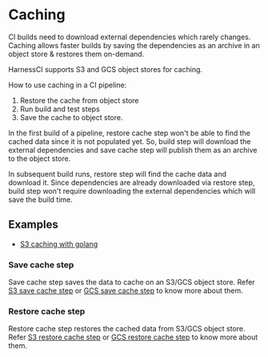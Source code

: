 # Caching

CI builds need to download external dependencies which rarely changes. Caching allows faster builds by saving the dependencies as an archive in an object store & restores them on-demand.

HarnessCI supports S3 and GCS object stores for caching.

How to use caching in a CI pipeline:
1. Restore the cache from object store
2. Run build and test steps
3. Save the cache to object store.

In the first build of a pipeline, restore cache step won't be able to find the cached data since it is not populated yet. So, build step will download the external dependencies and save cache step will publish them as an archive to the object store.

In subsequent build runs, restore step will find the cache data and download it. Since dependencies are already downloaded via restore step, build step won't require downloading the external dependencies which will save the build time.

## Examples

- [S3 caching with golang](examples/go-s3) 

### Save cache step

Save cache step saves the data to cache on an S3/GCS object store. Refer [S3 save cache step](S3/save/) or [GCS save cache step](GCS/save/) to know more about them.

### Restore cache step

Restore cache step restores the cached data from S3/GCS object store. Refer [S3 restore cache step](S3/restore/) or [GCS restore cache step](GCS/restore/) to know more about them.